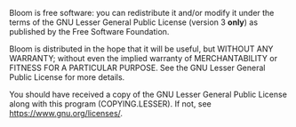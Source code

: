 Bloom is free software: you can redistribute it and/or modify it under the terms of the GNU Lesser General Public
License (version 3 **only**) as published by the Free Software Foundation.

Bloom is distributed in the hope that it will be useful, but WITHOUT ANY WARRANTY; without even the implied warranty of
MERCHANTABILITY or FITNESS FOR A PARTICULAR PURPOSE. See the GNU Lesser General Public License for more details.

You should have received a copy of the GNU Lesser General Public License along with this program (COPYING.LESSER).
If not, see <https://www.gnu.org/licenses/>.
